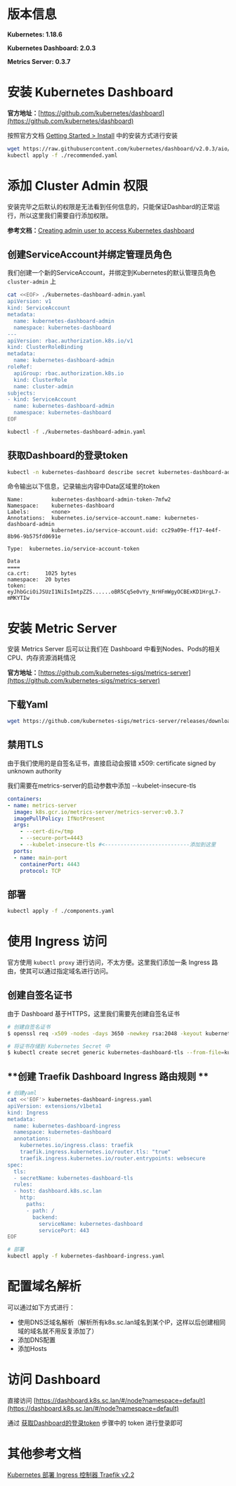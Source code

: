 # 版本信息
**Kubernetes: 1.18.6**

**Kubernetes Dashboard: 2.0.3**

**Metrics Server: 0.3.7**

# 安装 Kubernetes Dashboard
**官方地址：**[https://github.com/kubernetes/dashboard](https://github.com/kubernetes/dashboard)

按照官方文档 [Getting Started > Install](https://github.com/kubernetes/dashboard#getting-started) 中的安装方式进行安装

```bash
wget https://raw.githubusercontent.com/kubernetes/dashboard/v2.0.3/aio/deploy/recommended.yaml
kubectl apply -f ./recommended.yaml
```
# 添加 Cluster Admin 权限
安装完毕之后默认的权限是无法看到任何信息的，只能保证Dashbard的正常运行，所以这里我们需要自行添加权限。

**参考文档：**[Creating admin user to access Kubernetes dashboard](https://medium.com/@kanrangsan/creating-admin-user-to-access-kubernetes-dashboard-723d6c9764e4)

## 创建ServiceAccount并绑定管理员角色
我们创建一个新的ServiceAccount，并绑定到Kubernetes的默认管理员角色 `cluster-admin` 上
```bash
cat <<EOF> ./kubernetes-dashboard-admin.yaml
apiVersion: v1
kind: ServiceAccount
metadata:
  name: kubernetes-dashboard-admin
  namespace: kubernetes-dashboard
---
apiVersion: rbac.authorization.k8s.io/v1
kind: ClusterRoleBinding
metadata:
  name: kubernetes-dashboard-admin
roleRef:
  apiGroup: rbac.authorization.k8s.io
  kind: ClusterRole
  name: cluster-admin
subjects:
- kind: ServiceAccount
  name: kubernetes-dashboard-admin
  namespace: kubernetes-dashboard
EOF

kubectl -f ./kubernetes-dashboard-admin.yaml
```
## 获取Dashboard的登录token
```bash
kubectl -n kubernetes-dashboard describe secret kubernetes-dashboard-admin
```
命令输出以下信息，记录输出内容中Data区域里的token
```
Name:         kubernetes-dashboard-admin-token-7mfw2
Namespace:    kubernetes-dashboard
Labels:       <none>
Annotations:  kubernetes.io/service-account.name: kubernetes-dashboard-admin
              kubernetes.io/service-account.uid: cc29a09e-ff17-4e4f-8b96-9b575fd0691e

Type:  kubernetes.io/service-account-token

Data
====
ca.crt:     1025 bytes
namespace:  20 bytes
token:      eyJhbGciOiJSUzI1NiIsImtpZZS......oBR5Cq5e0vYy_NrHFmWgyOCBExKD1HrgL7-mMKYTIw
```
# 安装 Metric Server
安装 Metrics Server 后可以让我们在 Dashboard 中看到Nodes、Pods的相关CPU、内存资源消耗情况

**官方地址：**[https://github.com/kubernetes-sigs/metrics-server](https://github.com/kubernetes-sigs/metrics-server)

## 下载Yaml
```bash
wget https://github.com/kubernetes-sigs/metrics-server/releases/download/v0.3.7/components.yaml
```
## 禁用TLS
由于我们使用的是自签名证书，直接启动会报错 x509: certificate signed by unknown authority

我们需要在metrics-server的启动参数中添加 --kubelet-insecure-tls          

```yaml
containers:
- name: metrics-server
  image: k8s.gcr.io/metrics-server/metrics-server:v0.3.7
  imagePullPolicy: IfNotPresent
  args:
    - --cert-dir=/tmp
    - --secure-port=4443
    - --kubelet-insecure-tls #<---------------------------添加到这里
  ports:
  - name: main-port
    containerPort: 4443
    protocol: TCP
```
## 部署
```bash
kubectl apply -f ./components.yaml
```
# 使用 Ingress 访问
官方使用 `kubectl proxy` 进行访问，不太方便。这里我们添加一条 Ingress 路由，使其可以通过指定域名进行访问。
## 创建自签名证书
由于 Dashboard 基于HTTPS，这里我们需要先创建自签名证书
```bash
# 创建自签名证书
$ openssl req -x509 -nodes -days 3650 -newkey rsa:2048 -keyout kubernetes-dashboard-tls.key -out kubernetes-dashboard-tls.crt -subj "/CN=dashboard.k8s.sc.lan"

# 将证书存储到 Kubernetes Secret 中
$ kubectl create secret generic kubernetes-dashboard-tls --from-file=kubernetes-dashboard-tls.crt --from-file=kubernetes-dashboard-tls.key -n kubernetes-dashboard
```
## **创建 Traefik Dashboard Ingress 路由规则 **
```bash
# 创建yaml
cat <<'EOF'> kubernetes-dashboard-ingress.yaml
apiVersion: extensions/v1beta1
kind: Ingress
metadata:
  name: kubernetes-dashboard-ingress
  namespace: kubernetes-dashboard
  annotations:
    kubernetes.io/ingress.class: traefik
    traefik.ingress.kubernetes.io/router.tls: "true"
    traefik.ingress.kubernetes.io/router.entrypoints: websecure
spec:
  tls:
  - secretName: kubernetes-dashboard-tls
  rules:
  - host: dashboard.k8s.sc.lan
    http:
      paths:
      - path: /
        backend:
          serviceName: kubernetes-dashboard
          servicePort: 443
EOF

# 部署
kubectl apply -f kubernetes-dashboard-ingress.yaml
```
# 配置域名解析
可以通过如下方式进行：

- 使用DNS泛域名解析（解析所有k8s.sc.lan域名到某个IP，这样以后创建相同域的域名就不用反复添加了）
- 添加DNS配置
- 添加Hosts
# 访问 Dashboard
直接访问 [https://dashboard.k8s.sc.lan/#/node?namespace=default](https://dashboard.k8s.sc.lan/#/node?namespace=default)

通过 [获取Dashboard的登录token](#kTfVd) 步骤中的 token 进行登录即可

# 其他参考文档
[Kubernetes 部署 Ingress 控制器 Traefik v2.2](http://www.mydlq.club/article/72/)